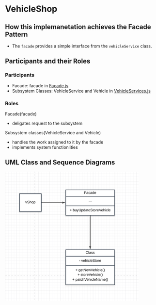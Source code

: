 # VehicleShop

## How this implemanetation achieves the Facade Pattern
- The `facade` provides a simple interface from the `vehicleService` class.

## Participants and their Roles
### Participants
- Facade: facade in [Facade.js](./Facade.js)
- Subsystem Classes: VehicleService and Vehicle in [VehicleServices.js](./VehicleServices.js)

### Roles
Facade(facade)
- deligates request to the subsystem

Subsystem classes(VehicleService and Vehicle)
- handles the work assigned to it by the facade
- implements system functionlities


## UML Class and Sequence Diagrams
![alt vShop](../umls/VSH_CL_UML.png)
